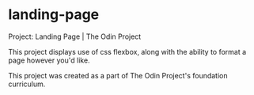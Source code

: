 # landing-page
Project: Landing Page | The Odin Project

This project displays use of css flexbox, along with the ability to format a page however you'd like.

This project was created as a part of The Odin Project's foundation curriculum.